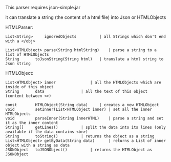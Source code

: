 This parser requires json-simple.jar

it can translate a string (the content of a html file) into 
Json or HTMLObjects

HTMLParser:

	List<String>	 ignoredObjects			 | all Strings which don't end with a </obj>

	List<HTMLObject> parse(String htmlString)	 | parse a string to a list of HTMLObjects
	String 		 toJsonString(String html)	 | translate a html string to Json string	 	


HTMLObject:

	List<HTMLObject> inner				 | all the HTMLObjects which are inside of this object
	String   	 data				 | all the text of this object (content between <>)
	
	const    	 HTMLObject(String data) 	 | creates a new HTMLObject
	void 	 	 setInner(List<HTMLObject inner) | set all the inner HTMLObjects
	void	 	 parseInner(String innerHTML)	 | parse a string and set it as the inner content
	String[] 	 getLines()			 | split the data into its lines (only available if the data contains <br>)
	String 	 	 toString()			 | returns the object as a string
	List<HTMLObject> getByData(String data) 	 | returns a List of inner object with a string as data
	JSONObject	 toJSONObject()			 | returns the HTMLObject as JSONObject
	